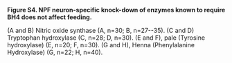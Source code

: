 **Figure S4. NPF neuron-specific knock-down of enzymes known to require BH4 does not affect feeding.**

(A and B) Nitric oxide synthase (A, n=30; B, n=27--35).
(C and D) Tryptophan hydroxylase (C, n=28; D, n=30).
(E and F), pale (Tyrosine hydroxylase) (E, n=20; F, n=30).
(G and H), Henna (Phenylalanine Hydroxylase) (G, n=22; H, n=40).